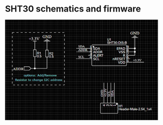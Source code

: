 # SHT30 schematics and firmware
 ![sht30](https://github.com/muchirijohn/Circuits_and_Firmware/blob/main/SHT30/cct1.jpg)